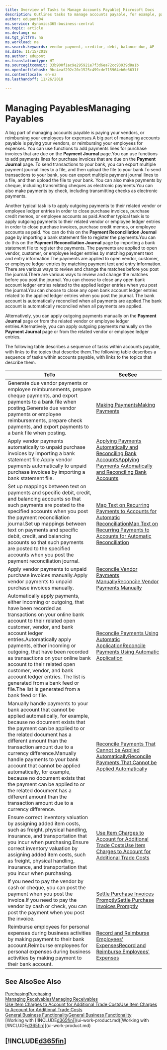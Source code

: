 ```yaml
---
title: Overview of Tasks to Manage Accounts Payable| Microsoft Docs
description: Outlines tasks to manage accounts payable, for example, paying creditors or applying outgoing payments to ledger entries to close invoices or credit memos.
author: edupont04
ms.service: dynamics365-business-central
ms.topic: article
ms.devlang: na
ms.tgt_pltfrm: na
ms.workload: na
ms.search.keywords: vendor payment, creditor, debt, balance due, AP
ms.date: 11/15/2018
ms.author: edupont
ms.translationtype: HT
ms.sourcegitcommit: 33b900f1ac9e295921e7f3d6ea72cc93939d8a1b
ms.openlocfilehash: 9bc4eaf292c20c1525c499cde715964eb6e6631f
ms.contentlocale: en-nz
ms.lasthandoff: 11/26/2018

---
```

# <a name="managing-payables"></a><span data-ttu-id="60387-103">Managing Payables</span><span class="sxs-lookup"><span data-stu-id="60387-103">Managing Payables</span></span>

<span data-ttu-id="60387-104">A big part of managing accounts payable is paying your vendors, or reimbursing your employees for expenses.</span><span class="sxs-lookup"><span data-stu-id="60387-104">A big part of managing accounts payable is paying your vendors, or reimbursing your employees for expenses.</span></span> <span data-ttu-id="60387-105">You can use functions to add payments lines for purchase invoices that are due on the **Payment Journal** page.</span><span class="sxs-lookup"><span data-stu-id="60387-105">You can use functions to add payments lines for purchase invoices that are due on the **Payment Journal** page.</span></span> <span data-ttu-id="60387-106">To send transactions to your bank, you can export multiple payment journal lines to a file, and then upload the file to your bank.</span><span class="sxs-lookup"><span data-stu-id="60387-106">To send transactions to your bank, you can export multiple payment journal lines to a file, and then upload the file to your bank.</span></span> <span data-ttu-id="60387-107">You can also make payments by cheque, including transmitting cheques as electronic payments.</span><span class="sxs-lookup"><span data-stu-id="60387-107">You can also make payments by check, including transmitting checks as electronic payments.</span></span>

<span data-ttu-id="60387-108">Another typical task is to apply outgoing payments to their related vendor or employee ledger entries in order to close purchase invoices, purchase credit memos, or employee accounts as paid.</span><span class="sxs-lookup"><span data-stu-id="60387-108">Another typical task is to apply outgoing payments to their related vendor or employee ledger entries in order to close purchase invoices, purchase credit memos, or employee accounts as paid.</span></span> <span data-ttu-id="60387-109">You can do this on the **Payment Reconciliation Journal** page by importing a bank statement file to register the payments.</span><span class="sxs-lookup"><span data-stu-id="60387-109">You can do this on the **Payment Reconciliation Journal** page by importing a bank statement file to register the payments.</span></span> <span data-ttu-id="60387-110">The payments are applied to open vendor, customer, or employee ledger entries by matching payment text and entry information.</span><span class="sxs-lookup"><span data-stu-id="60387-110">The payments are applied to open vendor, customer, or employee ledger entries by matching payment text and entry information.</span></span> <span data-ttu-id="60387-111">There are various ways to review and change the matches before you post the journal.</span><span class="sxs-lookup"><span data-stu-id="60387-111">There are various ways to review and change the matches before you post the journal.</span></span> <span data-ttu-id="60387-112">You can choose to close any open bank account ledger entries related to the applied ledger entries when you post the journal.</span><span class="sxs-lookup"><span data-stu-id="60387-112">You can choose to close any open bank account ledger entries related to the applied ledger entries when you post the journal.</span></span> <span data-ttu-id="60387-113">The bank account is automatically reconciled when all payments are applied.</span><span class="sxs-lookup"><span data-stu-id="60387-113">The bank account is automatically reconciled when all payments are applied.</span></span>

<span data-ttu-id="60387-114">Alternatively, you can apply outgoing payments manually on the **Payment Journal** page or from the related vendor or employee ledger entries.</span><span class="sxs-lookup"><span data-stu-id="60387-114">Alternatively, you can apply outgoing payments manually on the **Payment Journal** page or from the related vendor or employee ledger entries.</span></span>

<span data-ttu-id="60387-115">The following table describes a sequence of tasks within accounts payable, with links to the topics that describe them.</span><span class="sxs-lookup"><span data-stu-id="60387-115">The following table describes a sequence of tasks within accounts payable, with links to the topics that describe them.</span></span>

| <span data-ttu-id="60387-116">To</span><span class="sxs-lookup"><span data-stu-id="60387-116">To</span></span> | <span data-ttu-id="60387-117">See</span><span class="sxs-lookup"><span data-stu-id="60387-117">See</span></span> |
| --- | --- |
| <span data-ttu-id="60387-118">Generate due vendor payments or employee reimbursements, prepare cheque payments, and export payments to a bank file when posting.</span><span class="sxs-lookup"><span data-stu-id="60387-118">Generate due vendor payments or employee reimbursements, prepare check payments, and export payments to a bank file when posting.</span></span> |[<span data-ttu-id="60387-119">Making Payments</span><span class="sxs-lookup"><span data-stu-id="60387-119">Making Payments</span></span>](payables-make-payments.md) |
| <span data-ttu-id="60387-120">Apply vendor payments automatically to unpaid purchase invoices by importing a bank statement file.</span><span class="sxs-lookup"><span data-stu-id="60387-120">Apply vendor payments automatically to unpaid purchase invoices by importing a bank statement file.</span></span> |[<span data-ttu-id="60387-121">Applying Payments Automatically and Reconciling Bank Accounts</span><span class="sxs-lookup"><span data-stu-id="60387-121">Applying Payments Automatically and Reconciling Bank Accounts</span></span>](receivables-apply-payments-auto-reconcile-bank-accounts.md) |
|<span data-ttu-id="60387-122">Set up mappings between text on payments and specific debit, credit, and balancing accounts so that such payments are posted to the specified accounts when you post the payment reconciliation journal.</span><span class="sxs-lookup"><span data-stu-id="60387-122">Set up mappings between text on payments and specific debit, credit, and balancing accounts so that such payments are posted to the specified accounts when you post the payment reconciliation journal.</span></span>|[<span data-ttu-id="60387-123">Map Text on Recurring Payments to Accounts for Automatic Reconciliation</span><span class="sxs-lookup"><span data-stu-id="60387-123">Map Text on Recurring Payments to Accounts for Automatic Reconciliation</span></span>](receivables-how-map-text-recurring-payments-accounts-auto-reconcilliation.md)|
| <span data-ttu-id="60387-124">Apply vendor payments to unpaid purchase invoices manually.</span><span class="sxs-lookup"><span data-stu-id="60387-124">Apply vendor payments to unpaid purchase invoices manually.</span></span> |[<span data-ttu-id="60387-125">Reconcile Vendor Payments Manually</span><span class="sxs-lookup"><span data-stu-id="60387-125">Reconcile Vendor Payments Manually</span></span>](payables-how-apply-purchase-transactions-manually.md) |
|<span data-ttu-id="60387-126">Automatically apply payments, either incoming or outgoing, that have been recorded as transactions on your online bank account to their related open customer, vendor, and bank account ledger entries.</span><span class="sxs-lookup"><span data-stu-id="60387-126">Automatically apply payments, either incoming or outgoing, that have been recorded as transactions on your online bank account to their related open customer, vendor, and bank account ledger entries.</span></span> <span data-ttu-id="60387-127">The list is generated from a bank feed or file.</span><span class="sxs-lookup"><span data-stu-id="60387-127">The list is generated from a bank feed or file.</span></span>|[<span data-ttu-id="60387-128">Reconcile Payments Using Automatic Application</span><span class="sxs-lookup"><span data-stu-id="60387-128">Reconcile Payments Using Automatic Application</span></span>](receivables-how-reconcile-payments-auto-application.md)|
|<span data-ttu-id="60387-129">Manually handle payments to your bank account that cannot be applied automatically, for example, because no document exists that the payment can be applied to or the related document has a different amount than the transaction amount due to a currency difference.</span><span class="sxs-lookup"><span data-stu-id="60387-129">Manually handle payments to your bank account that cannot be applied automatically, for example, because no document exists that the payment can be applied to or the related document has a different amount than the transaction amount due to a currency difference.</span></span>|[<span data-ttu-id="60387-130">Reconcile Payments That Cannot be Applied Automatically</span><span class="sxs-lookup"><span data-stu-id="60387-130">Reconcile Payments That Cannot be Applied Automatically</span></span>](receivables-how-reconcile-payments-cannot-apply-auto.md)|
|<span data-ttu-id="60387-131">Ensure correct inventory valuation by assigning added item costs, such as freight, physical handling, insurance, and transportation that you incur when purchasing.</span><span class="sxs-lookup"><span data-stu-id="60387-131">Ensure correct inventory valuation by assigning added item costs, such as freight, physical handling, insurance, and transportation that you incur when purchasing.</span></span>|[<span data-ttu-id="60387-132">Use Item Charges to Account for Additional Trade Costs</span><span class="sxs-lookup"><span data-stu-id="60387-132">Use Item Charges to Account for Additional Trade Costs</span></span>](payables-how-assign-item-charges.md)|
|<span data-ttu-id="60387-133">If you need to pay the vendor by cash or cheque, you can post the payment when you post the invoice.</span><span class="sxs-lookup"><span data-stu-id="60387-133">If you need to pay the vendor by cash or check, you can post the payment when you post the invoice.</span></span>|[<span data-ttu-id="60387-134">Settle Purchase Invoices Promptly</span><span class="sxs-lookup"><span data-stu-id="60387-134">Settle Purchase Invoices Promptly</span></span>](finance-how-to-settle-purchase-invoices-promptly.md)|
|<span data-ttu-id="60387-135">Reimburse employees for personal expenses during business activities by making payment to their bank account.</span><span class="sxs-lookup"><span data-stu-id="60387-135">Reimburse employees for personal expenses during business activities by making payment to their bank account.</span></span>|[<span data-ttu-id="60387-136">Record and Reimburse Employees' Expenses</span><span class="sxs-lookup"><span data-stu-id="60387-136">Record and Reimburse Employees' Expenses</span></span>](finance-how-record-reimburse-employee-expenses.md)|

## <a name="see-also"></a><span data-ttu-id="60387-137">See Also</span><span class="sxs-lookup"><span data-stu-id="60387-137">See Also</span></span>
[<span data-ttu-id="60387-138">Purchasing</span><span class="sxs-lookup"><span data-stu-id="60387-138">Purchasing</span></span>](purchasing-manage-purchasing.md)  
[<span data-ttu-id="60387-139">Managing Receivables</span><span class="sxs-lookup"><span data-stu-id="60387-139">Managing Receivables</span></span>](receivables-manage-receivables.md)  
[<span data-ttu-id="60387-140">Use Item Charges to Account for Additional Trade Costs</span><span class="sxs-lookup"><span data-stu-id="60387-140">Use Item Charges to Account for Additional Trade Costs</span></span>](payables-how-assign-item-charges.md)  
[<span data-ttu-id="60387-141">General Business Functionality</span><span class="sxs-lookup"><span data-stu-id="60387-141">General Business Functionality</span></span>](ui-across-business-areas.md)  
<span data-ttu-id="60387-142">[Working with [!INCLUDE[d365fin](includes/d365fin_md.md)]](ui-work-product.md)</span><span class="sxs-lookup"><span data-stu-id="60387-142">[Working with [!INCLUDE[d365fin](includes/d365fin_md.md)]](ui-work-product.md)</span></span>

## [!INCLUDE[d365fin](includes/free_trial_md.md)]  

